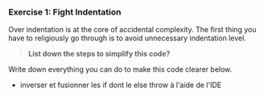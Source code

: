 ### Exercise 1: Fight Indentation

Over indentation is at the core of accidental complexity. 
The first thing you have to religiously go through is to avoid unnecessary indentation level.

>**List down the steps to simplify this code?**

Write down everything you can do to make this code clearer below.

* inverser et fusionner les if dont le else throw à l'aide de l'IDE